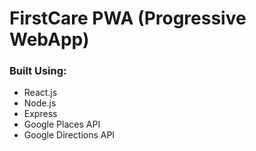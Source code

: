 # FirstCare PWA (Progressive WebApp)

### Built Using:

- React.js
- Node.js
- Express
- Google Places API
- Google Directions API


